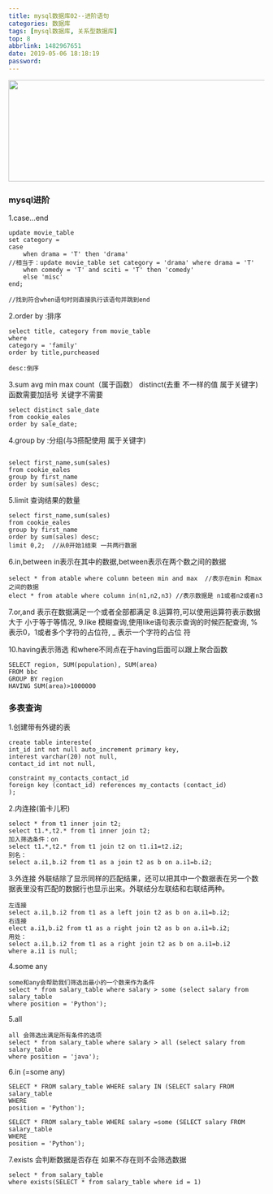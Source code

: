 ```yaml
---
title: mysql数据库02--进阶语句
categories: 数据库
tags: [mysql数据库, 关系型数据库]
top: 8
abbrlink: 1482967651
date: 2019-05-06 18:18:19
password:
---
```


<img src="https://jwangtec.oss-cn-chengdu.aliyuncs.com/jwangcloud/index/mysql.jpeg" width="1000" height="200" align="middle" />

###  mysql进阶

<!--more-->

1.case...end

```
update movie_table 
set category = 
case 
	when drama = 'T' then 'drama'  
//相当于：update movie_table set category = 'drama' where drama = 'T' 
	when comedy = 'T' and sciti = 'T' then 'comedy' 
	else 'misc'
end;

//找到符合when语句时则直接执行该语句并跳到end
```

2.order by  :排序

```
select title, category from movie_table 
where
category = 'family'
order by title,purcheased

desc:倒序
```

3.sum avg min max count（属于函数） distinct(去重 不一样的值  属于关键字)
函数需要加括号 关键字不需要


```
select distinct sale_date
from cookie_eales
order by sale_date;

```

4.group by :分组(与3搭配使用  属于关键字)

```

select first_name,sum(sales)
from cookie_eales
group by first_name
order by sum(sales) desc;

```

5.limit 查询结果的数量

```
select first_name,sum(sales)
from cookie_eales
group by first_name
order by sum(sales) desc;
limit 0,2;  //从0开始1结束 一共两行数据

```
6.in,between in表示在其中的数据,between表示在两个数之间的数据

```
select * from atable where column beteen min and max  //表示在min 和max之间的数据
elect * from atable where column in(n1,n2,n3) //表示数据是 n1或者n2或者n3
```

7.or,and 表示在数据满足一个或者全部都满足
8.运算符,可以使用运算符表示数据大于 小于等于等情况,
9.like 模糊查询,使用like语句表示查询的时候匹配查询, %表示0，1或者多个字符的占位符, _ 表示一个字符的占位
符

10.having表示筛选 和where不同点在于having后面可以跟上聚合函数

```
SELECT region, SUM(population), SUM(area)
FROM bbc
GROUP BY region
HAVING SUM(area)>1000000
```


### 多表查询



1.创建带有外键的表

```
create table intereste(
int_id int not null auto_increment primary key,
interest varchar(20) not null,
contact_id int not null,

constraint my_contacts_contact_id 
foreign key (contact_id) references my_contacts (contact_id)
);

```

2.内连接(笛卡儿积)

```
select * from t1 inner join t2;	
select t1.*,t2.* from t1 inner join t2;
加入筛选条件：on
select t1.*,t2.* from t1 join t2 on t1.i1=t2.i2;
别名：
select a.i1,b.i2 from t1 as a join t2 as b on a.i1=b.i2;	
```

3.外连接
外联结除了显示同样的匹配结果，还可以把其中一个数据表在另一个数据表里没有匹配的数据行也显示出来。外联结分左联结和右联结两种。

```
左连接
select a.i1,b.i2 from t1 as a left join t2 as b on a.i1=b.i2;
右连接
elect a.i1,b.i2 from t1 as a right join t2 as b on a.i1=b.i2;
用处：
select a.i1,b.i2 from t1 as a right join t2 as b on a.i1=b.i2 
where a.i1 is null;

```

4.some any 

	some和any会帮助我们筛选出最小的一个数来作为条件
	select * from salary_table where salary > some (select salary from salary_table 
	where position = 'Python');
	
5.all
	
	all 会筛选出满足所有条件的选项
	select * from salary_table where salary > all (select salary from salary_table 
	where position = 'java');

6.in (=some any)
	
	SELECT * FROM salary_table WHERE salary IN (SELECT salary FROM salary_table 
	WHERE 
	position = 'Python');
	
	SELECT * FROM salary_table WHERE salary =some (SELECT salary FROM salary_table 
	WHERE 
	position = 'Python');
	
7.exists 会判断数据是否存在 如果不存在则不会筛选数据

	select * from salary_table 
	where exists(SELECT * from salary_table where id = 1)